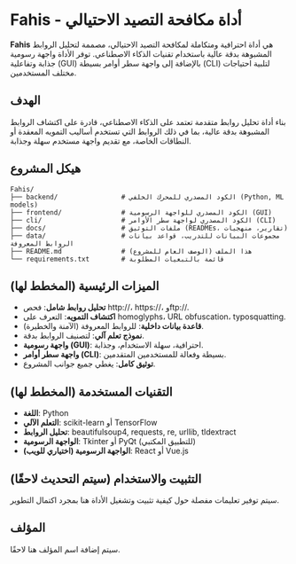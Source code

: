# Fahis - أداة مكافحة التصيد الاحتيالي

**Fahis** هي أداة احترافية ومتكاملة لمكافحة التصيد الاحتيالي، مصممة لتحليل الروابط المشبوهة بدقة عالية باستخدام تقنيات الذكاء الاصطناعي. توفر الأداة واجهة رسومية جذابة وتفاعلية (GUI) بالإضافة إلى واجهة سطر أوامر بسيطة (CLI) لتلبية احتياجات مختلف المستخدمين.

## الهدف

بناء أداة تحليل روابط متقدمة تعتمد على الذكاء الاصطناعي، قادرة على اكتشاف الروابط المشبوهة بدقة عالية، بما في ذلك الروابط التي تستخدم أساليب التمويه المعقدة أو النطاقات الخاصة، مع تقديم واجهة مستخدم سهلة وجذابة.

## هيكل المشروع

```
Fahis/
├── backend/                # الكود المصدري للمحرك الخلفي (Python, ML models)
├── frontend/               # الكود المصدري للواجهة الرسومية (GUI)
├── cli/                    # الكود المصدري لواجهة سطر الأوامر (CLI)
├── docs/                   # ملفات التوثيق (READMEs، تقارير، منهجيات)
├── data/                   # مجموعات البيانات للتدريب، قواعد بيانات الروابط المعروفة
├── README.md               # هذا الملف (الوصف العام للمشروع)
└── requirements.txt        # قائمة بالتبعيات المطلوبة
```

## الميزات الرئيسية (المخطط لها)

*   **تحليل روابط شامل**: فحص http://، https://، وftp://.
*   **اكتشاف التمويه**: التعرف على homoglyphs، URL obfuscation، typosquatting.
*   **قاعدة بيانات داخلية**: للروابط المعروفة (الآمنة والخطيرة).
*   **نموذج تعلم آلي**: لتصنيف الروابط بدقة.
*   **واجهة رسومية (GUI)**: احترافية، سهلة الاستخدام، وجذابة.
*   **واجهة سطر أوامر (CLI)**: بسيطة وفعالة للمستخدمين المتقدمين.
*   **توثيق كامل**: يغطي جميع جوانب المشروع.

## التقنيات المستخدمة (المخطط لها)

*   **اللغة**: Python
*   **التعلم الآلي**: scikit-learn أو TensorFlow
*   **تحليل الروابط**: beautifulsoup4, requests, re, urllib, tldextract
*   **الواجهة الرسومية**: Tkinter أو PyQt (للتطبيق المكتبي)
*   **الواجهة الرسومية (اختياري للويب)**: React أو Vue.js

## التثبيت والاستخدام (سيتم التحديث لاحقًا)

سيتم توفير تعليمات مفصلة حول كيفية تثبيت وتشغيل الأداة هنا بمجرد اكتمال التطوير.

## المؤلف

سيتم إضافة اسم المؤلف هنا لاحقًا.

